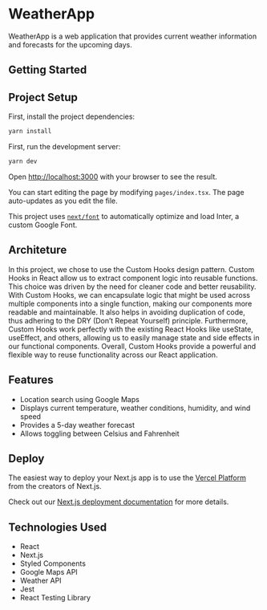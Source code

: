 # WeatherApp

WeatherApp is a web application that provides current weather information and forecasts for the upcoming days.

## Getting Started

## Project Setup

First, install the project dependencies:

```bash
yarn install
```

First, run the development server:

```bash
yarn dev
```

Open [http://localhost:3000](http://localhost:3000) with your browser to see the result.

You can start editing the page by modifying `pages/index.tsx`. The page auto-updates as you edit the file.

This project uses [`next/font`](https://nextjs.org/docs/basic-features/font-optimization) to automatically optimize and load Inter, a custom Google Font.

## Architeture
In this project, we chose to use the Custom Hooks design pattern. Custom Hooks in React allow us to extract component logic into reusable functions. This choice was driven by the need for cleaner code and better reusability. With Custom Hooks, we can encapsulate logic that might be used across multiple components into a single function, making our components more readable and maintainable. It also helps in avoiding duplication of code, thus adhering to the DRY (Don’t Repeat Yourself) principle. Furthermore, Custom Hooks work perfectly with the existing React Hooks like useState, useEffect, and others, allowing us to easily manage state and side effects in our functional components. Overall, Custom Hooks provide a powerful and flexible way to reuse functionality across our React application.

## Features

- Location search using Google Maps
- Displays current temperature, weather conditions, humidity, and wind speed
- Provides a 5-day weather forecast
- Allows toggling between Celsius and Fahrenheit

## Deploy

The easiest way to deploy your Next.js app is to use the [Vercel Platform](https://vercel.com/new?utm_medium=default-template&filter=next.js&utm_source=create-next-app&utm_campaign=create-next-app-readme) from the creators of Next.js.

Check out our [Next.js deployment documentation](https://nextjs.org/docs/deployment) for more details.

## Technologies Used

- React
- Next.js
- Styled Components
- Google Maps API
- Weather API
- Jest
- React Testing Library
